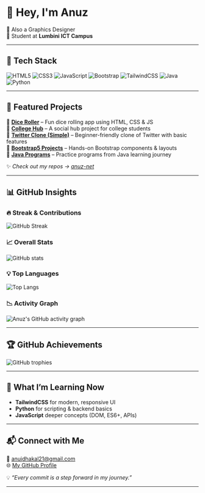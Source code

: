 # 👋 Hey, I'm Anuz  

🌱 Also a Graphics Designer   
📍 Student at **Lumbini ICT Campus**

---

## 🚀 Tech Stack
![HTML5](https://img.shields.io/badge/HTML5-E34F26?style=for-the-badge&logo=html5&logoColor=white)
![CSS3](https://img.shields.io/badge/CSS3-1572B6?style=for-the-badge&logo=css3&logoColor=white)
![JavaScript](https://img.shields.io/badge/JavaScript-F7DF1E?style=for-the-badge&logo=javascript&logoColor=black)
![Bootstrap](https://img.shields.io/badge/Bootstrap-563D7C?style=for-the-badge&logo=bootstrap&logoColor=white)
![TailwindCSS](https://img.shields.io/badge/Tailwind_CSS-38B2AC?style=for-the-badge&logo=tailwind-css&logoColor=white)
![Java](https://img.shields.io/badge/Java-007396?style=for-the-badge&logo=java&logoColor=white)
![Python](https://img.shields.io/badge/Python-3776AB?style=for-the-badge&logo=python&logoColor=white)

---

## 📌 Featured Projects
🔹 **[Dice Roller](https://github.com/anuz-net/dice-roller)** – Fun dice rolling app using HTML, CSS & JS  
🔹 **[College Hub](https://github.com/anuz-net/college-hub)** – A social hub project for college students  
🔹 **[Twitter Clone (Simple)](https://github.com/anuz-net/twitter-clone)** – Beginner-friendly clone of Twitter with basic features  
🔹 **[Bootstrap5 Projects](https://github.com/anuz-net/bootstrap5-projects)** – Hands-on Bootstrap components & layouts  
🔹 **[Java Programs](https://github.com/anuz-net/java-programs)** – Practice programs from Java learning journey  

✨ _Check out my repos → [anuz-net](https://github.com/anuz-net?tab=repositories)_

---
## 📊 GitHub Insights

### 🔥 Streak & Contributions
![GitHub Streak](https://github-readme-streak-stats.herokuapp.com/?user=anuz-net&theme=radical&hide_border=true)

### 📈 Overall Stats
![GitHub stats](https://github-readme-stats.vercel.app/api?username=anuz-net&show_icons=true&theme=radical&hide_border=true)

### 💡 Top Languages
![Top Langs](https://github-readme-stats.vercel.app/api/top-langs/?username=anuz-net&layout=compact&theme=radical&hide_border=true)

### 📉 Activity Graph
![Anuz's GitHub activity graph](https://github-readme-activity-graph.vercel.app/graph?username=anuz-net&theme=react-dark&hide_border=true)

---

## 🏆 GitHub Achievements
![GitHub trophies](https://github-profile-trophy.vercel.app/?username=anuz-net&theme=dracula&margin-w=10&margin-h=10)

---

## 🎯 What I’m Learning Now
- **TailwindCSS** for modern, responsive UI  
- **Python** for scripting & backend basics  
- **JavaScript** deeper concepts (DOM, ES6+, APIs)  

---

## 📬 Connect with Me
📧 anujdhakal21@gmail.com  
🌐 [My GitHub Profile](https://github.com/anuz-net)  

💡 _“Every commit is a step forward in my journey.”_

---
